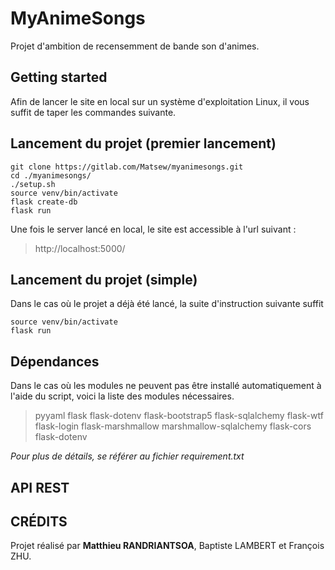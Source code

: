 # MyAnimeSongs

Projet d'ambition de recensemment de bande son d'animes. 

## Getting started

Afin de lancer le site en local sur un système d'exploitation Linux, il vous suffit de taper les commandes suivante.

## Lancement du projet (premier lancement)

```
git clone https://gitlab.com/Matsew/myanimesongs.git
cd ./myanimesongs/
./setup.sh
source venv/bin/activate
flask create-db
flask run
```

Une fois le server lancé en local, le site est accessible à l'url suivant :

> http://localhost:5000/

## Lancement du projet (simple)

Dans le cas où le projet a déjà été lancé, la suite d'instruction suivante suffit 

```
source venv/bin/activate
flask run
```

## Dépendances

Dans le cas où les modules ne peuvent pas être installé automatiquement à l'aide du script, voici la liste des modules nécessaires.

> pyyaml
> flask
> flask-dotenv
> flask-bootstrap5
> flask-sqlalchemy
> flask-wtf
> flask-login
> flask-marshmallow
> marshmallow-sqlalchemy
> flask-cors
> flask-dotenv

*Pour plus de détails, se référer au fichier requirement.txt*

## API REST

## CRÉDITS

Projet réalisé par **Matthieu RANDRIANTSOA**, Baptiste LAMBERT et François ZHU.
